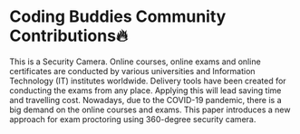 #  Coding Buddies Community Contributions🔥
This is a Security Camera.
Online courses, online exams and online 
certificates are conducted by various universities and Information 
Technology (IT) institutes worldwide. Delivery tools have been 
created for conducting the exams from any place. Applying this 
will lead saving time and travelling cost. Nowadays, due to the 
COVID-19 pandemic, there is a big demand on the online courses 
and exams. This paper introduces a new approach for exam 
proctoring using 360-degree security camera.



